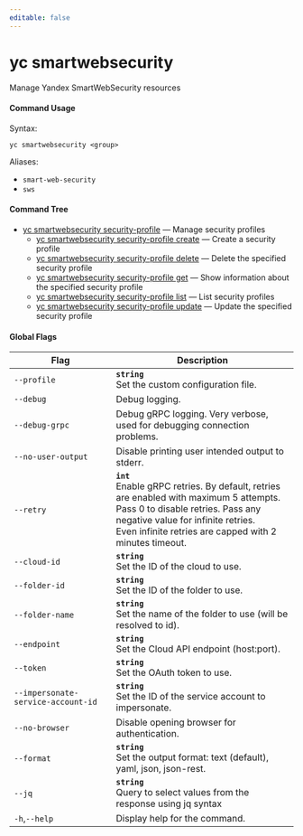 ```yaml
---
editable: false
---
```


# yc smartwebsecurity

Manage Yandex SmartWebSecurity resources

#### Command Usage

Syntax: 

`yc smartwebsecurity <group>`

Aliases: 

- `smart-web-security`
- `sws`

#### Command Tree

- [yc smartwebsecurity security-profile](security-profile/index.md) — Manage security profiles
	- [yc smartwebsecurity security-profile create](security-profile/create.md) — Create a security profile
	- [yc smartwebsecurity security-profile delete](security-profile/delete.md) — Delete the specified security profile
	- [yc smartwebsecurity security-profile get](security-profile/get.md) — Show information about the specified security profile
	- [yc smartwebsecurity security-profile list](security-profile/list.md) — List security profiles
	- [yc smartwebsecurity security-profile update](security-profile/update.md) — Update the specified security profile

#### Global Flags

| Flag | Description |
|----|----|
|`--profile`|<b>`string`</b><br/>Set the custom configuration file.|
|`--debug`|Debug logging.|
|`--debug-grpc`|Debug gRPC logging. Very verbose, used for debugging connection problems.|
|`--no-user-output`|Disable printing user intended output to stderr.|
|`--retry`|<b>`int`</b><br/>Enable gRPC retries. By default, retries are enabled with maximum 5 attempts.<br/>Pass 0 to disable retries. Pass any negative value for infinite retries.<br/>Even infinite retries are capped with 2 minutes timeout.|
|`--cloud-id`|<b>`string`</b><br/>Set the ID of the cloud to use.|
|`--folder-id`|<b>`string`</b><br/>Set the ID of the folder to use.|
|`--folder-name`|<b>`string`</b><br/>Set the name of the folder to use (will be resolved to id).|
|`--endpoint`|<b>`string`</b><br/>Set the Cloud API endpoint (host:port).|
|`--token`|<b>`string`</b><br/>Set the OAuth token to use.|
|`--impersonate-service-account-id`|<b>`string`</b><br/>Set the ID of the service account to impersonate.|
|`--no-browser`|Disable opening browser for authentication.|
|`--format`|<b>`string`</b><br/>Set the output format: text (default), yaml, json, json-rest.|
|`--jq`|<b>`string`</b><br/>Query to select values from the response using jq syntax|
|`-h`,`--help`|Display help for the command.|
